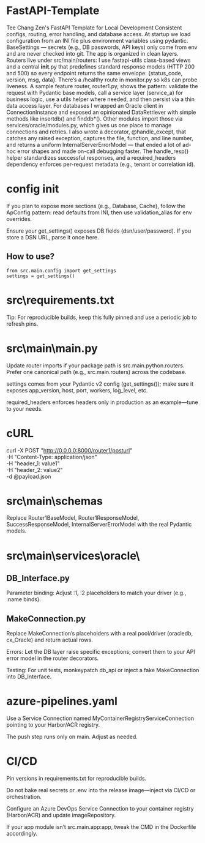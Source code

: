 # FastAPI-Template
Tee Chang Zen's FastAPI Template for Local Development
Consistent configs, routing, error handling, and database access. At startup we load configuration from an INI file plus environment variables using pydantic. BaseSettings — secrets (e.g., DB passwords, API keys) only come from env and are never checked into git. The app is organized in clean layers. Routers live under src/main/routers: I use fastapi-utils class-based views and a central __init__.py that predefines standard response models (HTTP 200 and 500) so every endpoint returns the same envelope: {status_code, version, msg, data}. There’s a /healthy route in monitor.py so k8s can probe liveness. A sample feature router, router1.py, shows the pattern: validate the request with Pydantic base models, call a service layer (service_a) for business logic, use a utils helper where needed, and then persist via a thin data access layer. For databases I wrapped an Oracle client in ConnectionInstance and exposed an opinionated DataRetriever with simple methods like insertdb() and finddb*(). Other modules import those via services/oracle/modules.py, which gives us one place to manage connections and retries. I also wrote a decorator, @handle_except, that catches any raised exception, captures the file, function, and line number, and returns a uniform InternalServerErrorModel — that ended a lot of ad-hoc error shapes and made on-call debugging faster. The handle_resp() helper standardizes successful responses, and a required_headers dependency enforces per-request metadata (e.g., tenant or correlation id).

# config init
If you plan to expose more sections (e.g., Database, Cache), follow the ApConfig pattern: read defaults from INI, then use validation_alias for env overrides.

Ensure your get_settings() exposes DB fields (dsn/user/password). If you store a DSN URL, parse it once here.

## How to use? 
```
from src.main.config import get_settings
settings = get_settings()
```

# src\requirements.txt
Tip: For reproducible builds, keep this fully pinned and use a periodic job to refresh pins.

# src\main\main.py
Update router imports if your package path is src.main.python.routers. Prefer one canonical path (e.g., src.main.routers) across the codebase.

settings comes from your Pydantic v2 config (get_settings()); make sure it exposes app_version, host, port, workers, log_level, etc.

required_headers enforces headers only in production as an example—tune to your needs.

# cURL
curl -X POST "http://0.0.0.0:8000/router1/posturl" \
  -H "Content-Type: application/json" \
  -H "header_1: value1" \
  -H "header_2: value2" \
  -d @payload.json

# src\main\schemas
Replace Router1BaseModel, Router1ResponseModel, SuccessResponseModel, InternalServerErrorModel with the real Pydantic models.

# src\main\services\oracle\
## DB_Interface.py
Parameter binding: Adjust :1, :2 placeholders to match your driver (e.g., :name binds).
## MakeConnection.py
Replace MakeConnection’s placeholders with a real pool/driver (oracledb, cx_Oracle) and return actual rows.

Errors: Let the DB layer raise specific exceptions; convert them to your API error model in the router decorators.

Testing: For unit tests, monkeypatch db_api or inject a fake MakeConnection into DB_Interface.

# azure-pipelines.yaml
Use a Service Connection named MyContainerRegistryServiceConnection pointing to your Harbor/ACR registry.

The push step runs only on main. Adjust as needed.

# CI/CD
Pin versions in requirements.txt for reproducible builds.

Do not bake real secrets or .env into the release image—inject via CI/CD or orchestration.

Configure an Azure DevOps Service Connection to your container registry (Harbor/ACR) and update imageRepository.

If your app module isn’t src.main.app:app, tweak the CMD in the Dockerfile accordingly.
